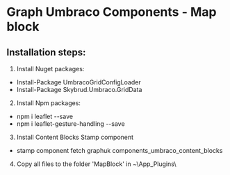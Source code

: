 # Graph Umbraco Components - Map block

## Installation steps:
1. Install Nuget packages:
* Install-Package UmbracoGridConfigLoader
* Install-Package Skybrud.Umbraco.GridData
2. Install Npm packages:
* npm i leaflet --save
* npm i leaflet-gesture-handling --save
3. Install Content Blocks Stamp component
* stamp component fetch graphuk components_umbraco_content_blocks
4. Copy all files to the folder 'MapBlock' in ~\App_Plugins\